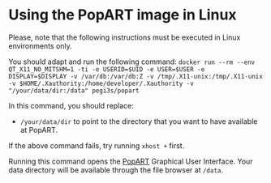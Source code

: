 # Using the PopART image in Linux
Please, note that the following instructions must be executed in Linux environments only.

You should adapt and run the following command: `docker run --rm --env QT_X11_NO_MITSHM=1 -ti -e USERID=$UID -e USER=$USER -e DISPLAY=$DISPLAY -v /var/db:/var/db:Z -v /tmp/.X11-unix:/tmp/.X11-unix -v $HOME/.Xauthority:/home/developer/.Xauthority -v "/your/data/dir:/data" pegi3s/popart`

In this command, you should replace:
- `/your/data/dir` to point to the directory that you want to have available at PopART.

If the above command fails, try running `xhost +` first. 

Running this command opens the [PopART](http://popart.otago.ac.nz/index.shtml) Graphical User Interface. Your data directory will be available through the file browser at `/data`.

